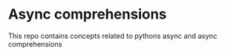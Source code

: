 # Async comprehensions

This repo contains concepts related to pythons async and async comprehensions